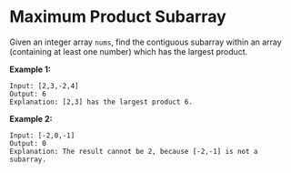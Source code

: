 # Maximum Product Subarray

Given an integer array `nums`, find the contiguous subarray within an array (containing at least one number) which has the largest product.

**Example 1:**

```pseudo
Input: [2,3,-2,4]
Output: 6
Explanation: [2,3] has the largest product 6.
```

**Example 2:**

```pseudo
Input: [-2,0,-1]
Output: 0
Explanation: The result cannot be 2, because [-2,-1] is not a subarray.
```
